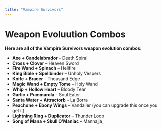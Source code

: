 ```yaml
---
title: "Vampire Survivors"
---
```


# Weapon Evoluution Combos

**Here are all of the Vampire Survivors weapon evolution combos:**

-   **Axe + Candelabrador** – Death Spiral
-   **Cross + Clover** – Heaven Sword
-   **Fire Wand + Spinach** – Hellfire
-   **King Bible + Spellbinder** – Unholy Vespers
-   **Knife + Bracer** – Thousand Edge
-   **Magic Wand + Empty Tome** – Holy Wand
-   **Whip + Hollow Heart** – Bloody Tear
-   **Garlic + Pummarola** – Soul Eater
-   **Santa Water + Attractorb** – La Borra
-   **Peachone + Ebony Wings** – Vandalier (you can upgrade this once you get it)
-   **Lightning Ring + Duplicator** – Thunder Loop
-   **Song of Mana + Skull O’Maniac** – Mannajja_